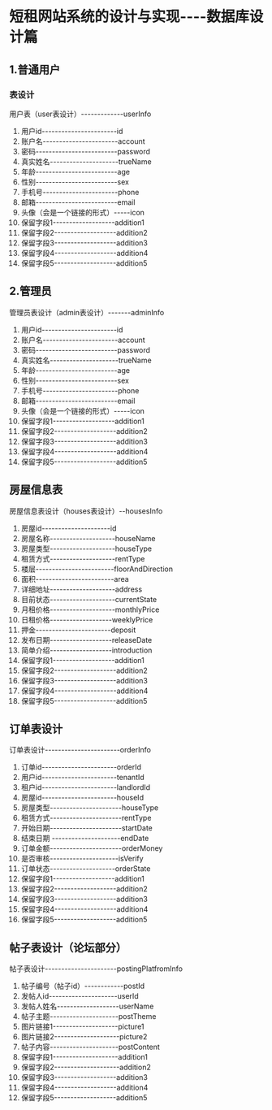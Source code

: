 # 短租网站系统的设计与实现----数据库设计篇
## 1.普通用户
### 表设计
用户表（user表设计）-------------userInfo
1. 用户id-----------------------id
2. 账户名-----------------------account
3. 密码-------------------------password
4. 真实姓名---------------------trueName
5. 年龄-------------------------age
6. 性别-------------------------sex
7. 手机号-----------------------phone
8. 邮箱-------------------------email
9. 头像（会是一个链接的形式）-----icon
10. 保留字段1-------------------addition1
11. 保留字段2-------------------addition2
12. 保留字段3-------------------addition3
13. 保留字段4-------------------addition4
14. 保留字段5-------------------addition5


## 2.管理员
管理员表设计（admin表设计）-------adminInfo
1. 用户id-----------------------id
2. 账户名-----------------------account
3. 密码-------------------------password
4. 真实姓名---------------------trueName
5. 年龄-------------------------age
6. 性别-------------------------sex
7. 手机号-----------------------phone
8. 邮箱-------------------------email
9. 头像（会是一个链接的形式）-----icon
10. 保留字段1-------------------addition1
11. 保留字段2-------------------addition2
12. 保留字段3-------------------addition3
13. 保留字段4-------------------addition4
14. 保留字段5-------------------addition5

## 房屋信息表
房屋信息表设计（houses表设计）--housesInfo
1. 房屋id---------------------id
2. 房屋名称--------------------houseName
3. 房屋类型--------------------houseType
4. 租赁方式--------------------rentType
5. 楼层------------------------floorAndDirection
6. 面积------------------------area
7. 详细地址--------------------address
8. 目前状态--------------------currentState
9. 月租价格--------------------monthlyPrice
10. 日租价格-------------------weeklyPrice
11. 押金-----------------------deposit
12. 发布日期-------------------releaseDate
13. 简单介绍-------------------introduction
14. 保留字段1-------------------addition1
15. 保留字段2-------------------addition2
16. 保留字段3-------------------addition3
17. 保留字段4-------------------addition4
18. 保留字段5-------------------addition5

## 订单表设计
订单表设计-----------------------orderInfo
1. 订单id-----------------------orderId
2. 用户id-----------------------tenantId
3. 租户id-----------------------landlordId
4. 房屋id-----------------------houseId
5. 房屋类型----------------------houseType
6. 租赁方式----------------------rentType
7. 开始日期----------------------startDate
8. 结束日期 ---------------------endDate
9. 订单金额----------------------orderMoney
10. 是否审核---------------------isVerify
11. 订单状态--------------------orderState
12. 保留字段1-------------------addition1
13. 保留字段2-------------------addition2
14. 保留字段3-------------------addition3
15. 保留字段4-------------------addition4
16. 保留字段5-------------------addition5
## 帖子表设计（论坛部分）
帖子表设计----------------------postingPlatfromInfo
1. 帖子编号（帖子id）------------postId
2. 发帖人id---------------------userId
3. 发帖人姓名-------------------userName
4. 帖子主题---------------------postTheme
5. 图片链接1--------------------picture1
6. 图片链接2--------------------picture2
7. 帖子内容---------------------postContent
8. 保留字段1--------------------addition1
9. 保留字段2--------------------addition2
10. 保留字段3-------------------addition3
11. 保留字段4-------------------addition4
12. 保留字段5-------------------addition5

